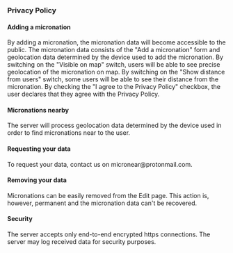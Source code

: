 <section>
    <h3>Privacy Policy</h3>
    <h4> Adding a micronation </h4>
    <p>
        By adding a micronation, the micronation data will become accessible to the public.
        The micronation data consists of the "Add a micronation" form and geolocation data determined by the device used to add the micronation.
        By switching on the "Visible on map" switch, users will be able to see precise geolocation of the micronation on map.
        By switching on the "Show distance from users" switch, some users will be able to see their distance from the micronation.
        By checking the "I agree to the Privacy Policy" checkbox, the user declares that they agree with the Privacy Policy.
    </p>
    <h4> Micronations nearby </h4>
    <p>
        The server will process geolocation data determined by the device used in order to find micronations near to the user.
    </p>
    <h4> Requesting your data </h4>
    <p>
        To request your data, contact us on micronear@protonmail.com.
    </p>
    <h4> Removing your data </h4>
    <p>
        Micronations can be easily removed from the Edit page. This action is, however, permanent and the micronation data can't be recovered.
    </p>
    <h4> Security </h4>
    <p>
        The server accepts only end-to-end encrypted https connections.
        The server may log received data for security purposes.
    </p>
</section>